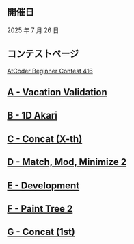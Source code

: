 ## 開催日

2025 年 7 月 26 日

## コンテストページ

[AtCoder Beginner Contest 416](https://atcoder.jp/contests/abc416)

## [A - Vacation Validation](https://atcoder.jp/contests/abc416/tasks/abc416_a)

## [B - 1D Akari](https://atcoder.jp/contests/abc416/tasks/abc416_b)

## [C - Concat (X-th)](https://atcoder.jp/contests/abc416/tasks/abc416_c)

## [D - Match, Mod, Minimize 2](https://atcoder.jp/contests/abc416/tasks/abc416_d)

## [E - Development](https://atcoder.jp/contests/abc416/tasks/abc416_e)

## [F - Paint Tree 2](https://atcoder.jp/contests/abc416/tasks/abc416_f)

## [G - Concat (1st)](https://atcoder.jp/contests/abc416/tasks/abc416_g)

